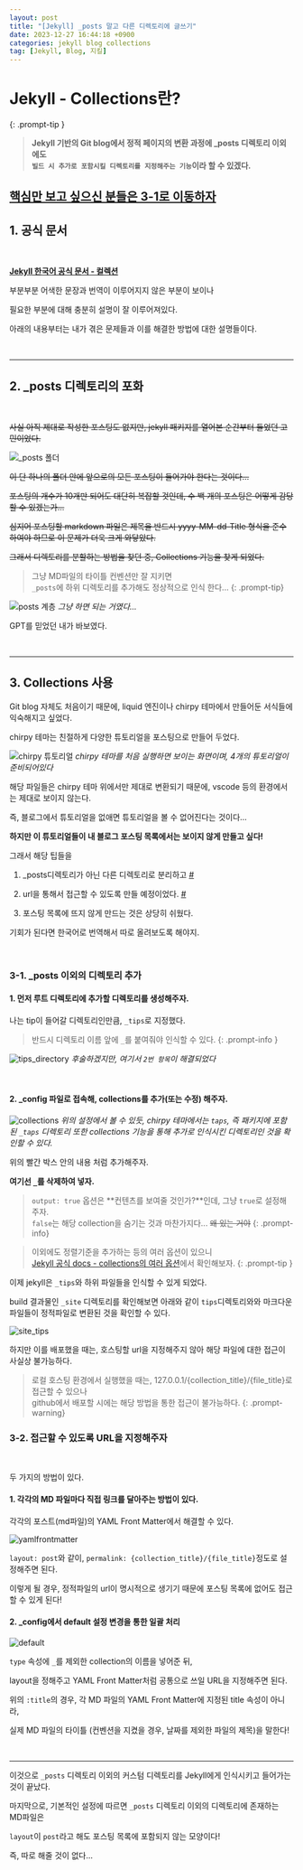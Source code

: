 ```yaml
---
layout: post
title: "[Jekyll] _posts 말고 다른 디렉토리에 글쓰기"
date: 2023-12-27 16:44:18 +0900
categories: jekyll blog collections
tag: [Jekyll, Blog, 지킬]
---
```


# Jekyll - Collections란?

{: .prompt-tip }
> **Jekyll 기반의 Git blog에서 정적 페이지의 변환 과정에 _posts 디렉토리 이외에도 <br> `빌드 시 추가로 포함시킬 디렉토리를 지정해주는 기능`이라 할 수 있겠다.**

## **[핵심만 보고 싶으신 분들은 3-1로 이동하자](/posts/Jekyll__posts_말고_다른_디렉토리에_글쓰기/#3-1-_posts-이외의-디렉토리-추가)**

## **1. 공식 문서**

<br>

**[Jekyll 한국어 공식 문서 - 컬렉션](https://jekyllrb-ko.github.io/docs/collections)**

부분부분 어색한 문장과 번역이 이루어지지 않은 부분이 보이나

필요한 부분에 대해 충분히 설명이 잘 이루어져있다.

아래의 내용부터는 내가 겪은 문제들과 이를 해결한 방법에 대한 설명들이다.

<br>

<hr>


## **2. _posts 디렉토리의 포화**

<br>

~~사실 아직 제대로 작성한 포스팅도 없지만, jekyll 패키지를 열어본 순간부터 들었던 고민이었다.~~

![_posts 폴더](/assets/img/posting/_posts_directory.png)

~~이 단 하나의 폴더 안에 앞으로의 모든 포스팅이 들어가야 한다는 것이다...~~

~~포스팅의 개수가 10개만 되어도 대단히 복잡할 것인데, 수 백 개의 포스팅은 어떻게 감당할 수 있겠는가...~~

~~심지어 포스팅할 markdown 파일은 제목을 반드시 yyyy-MM-dd-Title 형식을 준수하여야 하므로 이 문제가 더욱 크게 와닿았다.~~

~~그래서 디렉토리를 분할하는 방법을 찾던 중, Collections 기능을 찾게 되었다.~~

>그냥 MD파일의 타이틀 컨벤션만 잘 지키면<br>`_posts`에 하위 디렉토리를 추가해도 정상적으로 인식 한다...
{: .prompt-tip}

![posts 계층](/assets/img/posting/tree.png)
_그냥 하면 되는 거였다..._

GPT를 믿었던 내가 바보였다.

<br>

<hr>

## **3. Collections 사용**

Git blog 자체도 처음이기 때문에, liquid 엔진이나 chirpy 테마에서 만들어둔 서식들에 익숙해지고 싶었다.

chirpy 테마는 친절하게 다양한 튜토리얼을 포스팅으로 만들어 두었다.

![chirpy 튜토리얼](/assets/img/posting/chirpy_tutorial.png)
_chirpy 테마를 처음 실행하면 보이는 화면이며, 4개의 튜토리얼이 준비되어있다_

해당 파일들은 chirpy 테마 위에서만 제대로 변환되기 때문에, vscode 등의 환경에서는 제대로 보이지 않는다.

즉, 블로그에서 튜토리얼을 없애면 튜토리얼을 볼 수 없어진다는 것이다...

**하지만 이 튜토리얼들이 내 블로그 포스팅 목록에서는 보이지 않게 만들고 싶다!**

그래서 해당 팁들을

1. _posts디렉토리가 아닌 다른 디렉토리로 분리하고 [#](/posts/Jekyll-_posts-말고-다른-디렉토리에-글쓰기/#3-1-_posts-이외의-디렉토리-추가)

2. url을 통해서 접근할 수 있도록 만들 예정이었다. [#](/posts/Jekyll-_posts-말고-다른-디렉토리에-글쓰기/#3-2-접근할-수-있도록-url을-지정해주자)

3. 포스팅 목록에 뜨지 않게 만드는 것은 상당히 쉬웠다.

기회가 된다면 한국어로 번역해서 따로 올려보도록 해야지.

<br>

### **3-1. _posts 이외의 디렉토리 추가**

#### 1. 먼저 루트 디렉토리에 추가할 디렉토리를 생성해주자.

나는 tip이 들어갈 디렉토리인만큼, `_tips`로 지정했다.

> 반드시 디렉토리 이름 앞에 `_`를 붙여줘야 인식할 수 있다.
{: .prompt-info }

![tips_directory](/assets/img/posting/_tips_directory.png)
_후술하겠지만, 여기서 `2번 항목`이 해결되었다_

<br>

#### 2. _config 파일로 접속해, collections를 추가(또는 수정) 해주자.

![collections](/assets/img/posting/collections.png)
_위의 설정에서 볼 수 있듯, chirpy 테마에서는 `taps`, 즉 패키지에 포함된 `_taps` 디렉토리 또한 collections 기능을 통해 추가로 인식시킨 디렉토리인 것을 확인할 수 있다._

위의 빨간 박스 안의 내용 처럼 추가해주자.

**여기선 `_`를 삭제하여 넣자.**

> `output: true` 옵션은 **컨텐츠를 보여줄 것인가?**인데, 그냥 `true`로 설정해주자. <br>`false`는 해당 collection을 숨기는 것과 마찬가지다... ~~왜 있는 거야~~
{: .prompt-info}

>이외에도 정렬기준을 추가하는 등의 여러 옵션이 있으니 <br> [Jekyll 공식 docs - collections의 여러 옵션](https://jekyllrb-ko.github.io/docs/collections/#%EB%AC%B8%EC%84%9C-%EC%88%9C%EC%84%9C-%EC%A1%B0%EC%A0%95)에서 확인해보자.
{: .prompt-tip }

이제 jekyll은 `_tips`와 하위 파일들을 인식할 수 있게 되었다.

build 결과물인 `_site` 디렉토리를 확인해보면 아래와 같이 `tips`디렉토리와와 마크다운 파일들이 정적파일로 변환된 것을 확인할 수 있다.

![site_tips](/assets/img/posting/_site.png)

하지만 이를 배포했을 때는, 호스팅할 url을 지정해주지 않아 해당 파일에 대한 접근이 사실상 불가능하다.

>로컬 호스팅 환경에서 실행했을 때는, 127.0.0.1/{collection_title}/{file_title}로 접근할 수 있으나 <br>github에서 배포할 시에는 해당 방법을 통한 접근이 불가능하다.
{: .prompt-warning}

### **3-2. 접근할 수 있도록 URL을 지정해주자**

<br>

두 가지의 방법이 있다.

#### 1. 각각의 MD 파일마다 직접 링크를 달아주는 방법이 있다.

각각의 포스트(md파일)의 YAML Front Matter에서 해결할 수 있다.

![yamlfrontmatter](/assets/img/posting/yamlfrontmatter.png)

`layout: post`와 같이, `permalink: {collection_title}/{file_title}`정도로 설정해주면 된다.

이렇게 될 경우, 정적파일의 url이 명시적으로 생기기 때문에 포스팅 목록에 없어도 접근할 수 있게 된다!

#### 2. _config에서 default 설정 변경을 통한 일괄 처리

![default](/assets/img/posting/default.png)

`type` 속성에 `_`를 제외한 collection의 이름을 넣어준 뒤,

layout을 정해주고 YAML Front Matter처럼 공통으로 쓰일 URL을 지정해주면 된다.

위의 `:title`의 경우, 각 MD 파일의 YAML Front Matter에 지정된 title 속성이 아니라,

실제 MD 파일의 타이틀 (컨벤션을 지켰을 경우, 날짜를 제외한 파일의 제목)을 말한다!

<br>

---

이것으로 `_posts` 디렉토리 이외의 커스텀 디렉토리를 Jekyll에게 인식시키고 들어가는 것이 끝났다.

마지막으로, 기본적인 설정에 따르면 `_posts` 디렉토리 이외의 디렉토리에 존재하는 MD파일은

`layout`이 `post`라고 해도 포스팅 목록에 포함되지 않는 모양이다!

즉, 따로 해줄 것이 없다...